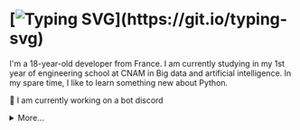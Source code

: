 # [![Typing SVG](https://readme-typing-svg.herokuapp.com?font=Montserrat&color=F7AF3F&lines=Hi!)](https://git.io/typing-svg)

I'm a 18-year-old developer from France. I am currently studying in my 1st year of engineering school at CNAM in Big data and artificial intelligence.
In my spare time, I like to learn something new about Python.

🤖 I am currently working on a bot discord


<details>
  <summary>More...</summary>
  
  Updated : 28/09/2021
</details>

